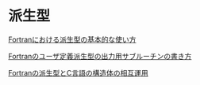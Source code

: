 # 派生型

[Fortranにおける派生型の基本的な使い方](https://qiita.com/implicit_none/items/12c5404a11e6c237d100)

[Fortranのユーザ定義派生型の出力用サブルーチンの書き方](https://qiita.com/implicit_none/items/ad436b389439f8bed4bb)

[Fortranの派生型とC言語の構造体の相互運用](https://qiita.com/implicit_none/items/86e0a16a1131c66437ad)